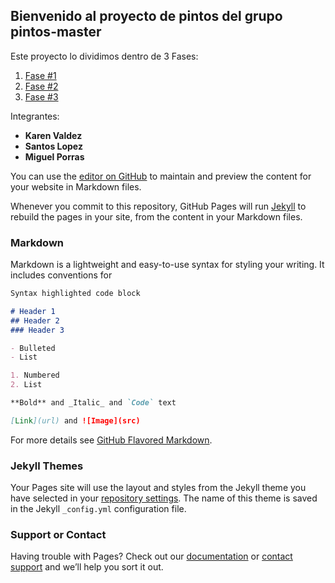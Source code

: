 ## Bienvenido al proyecto de pintos del grupo pintos-master

Este proyecto lo dividimos dentro de 3 Fases:

1. [Fase #1](https://magmarx.github.io/Pintos-master/fase1.md)
2. [Fase #2](https://magmarx.github.io/Pintos-master/fase2.md)
3. [Fase #3](https://magmarx.github.io/Pintos-master/fase3.md)

Integrantes: 

- **Karen Valdez**
- **Santos Lopez**
- **Miguel Porras**

You can use the [editor on GitHub](https://github.com/Magmarx/Pintos-master/edit/docs/docs/index.md) to maintain and preview the content for your website in Markdown files.

Whenever you commit to this repository, GitHub Pages will run [Jekyll](https://jekyllrb.com/) to rebuild the pages in your site, from the content in your Markdown files.

### Markdown

Markdown is a lightweight and easy-to-use syntax for styling your writing. It includes conventions for

```markdown
Syntax highlighted code block

# Header 1
## Header 2
### Header 3

- Bulleted
- List

1. Numbered
2. List

**Bold** and _Italic_ and `Code` text

[Link](url) and ![Image](src)
```

For more details see [GitHub Flavored Markdown](https://guides.github.com/features/mastering-markdown/).

### Jekyll Themes

Your Pages site will use the layout and styles from the Jekyll theme you have selected in your [repository settings](https://github.com/Magmarx/Pintos-master/settings). The name of this theme is saved in the Jekyll `_config.yml` configuration file.

### Support or Contact

Having trouble with Pages? Check out our [documentation](https://docs.github.com/categories/github-pages-basics/) or [contact support](https://support.github.com/contact) and we’ll help you sort it out.
